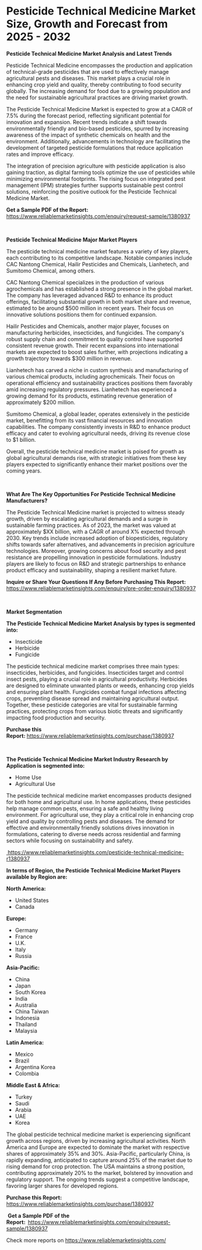<p><h1>Pesticide Technical Medicine Market Size, Growth and Forecast from 2025 - 2032</h1></p><p><strong>Pesticide Technical Medicine Market Analysis and Latest Trends</strong></p>
<p><p>Pesticide Technical Medicine encompasses the production and application of technical-grade pesticides that are used to effectively manage agricultural pests and diseases. This market plays a crucial role in enhancing crop yield and quality, thereby contributing to food security globally. The increasing demand for food due to a growing population and the need for sustainable agricultural practices are driving market growth. </p><p>The Pesticide Technical Medicine Market is expected to grow at a CAGR of 7.5% during the forecast period, reflecting significant potential for innovation and expansion. Recent trends indicate a shift towards environmentally friendly and bio-based pesticides, spurred by increasing awareness of the impact of synthetic chemicals on health and the environment. Additionally, advancements in technology are facilitating the development of targeted pesticide formulations that reduce application rates and improve efficacy. </p><p>The integration of precision agriculture with pesticide application is also gaining traction, as digital farming tools optimize the use of pesticides while minimizing environmental footprints. The rising focus on integrated pest management (IPM) strategies further supports sustainable pest control solutions, reinforcing the positive outlook for the Pesticide Technical Medicine Market.</p></p>
<p><strong>Get a Sample PDF of the Report:&nbsp;</strong> <a href="https://www.reliablemarketinsights.com/enquiry/request-sample/1380937?utm_campaign=2199&utm_medium=2&utm_source=Github&utm_content=ia&utm_term=02042025&utm_id=pesticide-technical-medicine">https://www.reliablemarketinsights.com/enquiry/request-sample/1380937</a></p>
<p>&nbsp;</p>
<p><strong>Pesticide Technical Medicine Major Market Players</strong></p>
<p><p>The pesticide technical medicine market features a variety of key players, each contributing to its competitive landscape. Notable companies include CAC Nantong Chemical, Hailir Pesticides and Chemicals, Lianhetech, and Sumitomo Chemical, among others. </p><p>CAC Nantong Chemical specializes in the production of various agrochemicals and has established a strong presence in the global market. The company has leveraged advanced R&D to enhance its product offerings, facilitating substantial growth in both market share and revenue, estimated to be around $500 million in recent years. Their focus on innovative solutions positions them for continued expansion.</p><p>Hailir Pesticides and Chemicals, another major player, focuses on manufacturing herbicides, insecticides, and fungicides. The company's robust supply chain and commitment to quality control have supported consistent revenue growth. Their recent expansions into international markets are expected to boost sales further, with projections indicating a growth trajectory towards $300 million in revenue.</p><p>Lianhetech has carved a niche in custom synthesis and manufacturing of various chemical products, including agrochemicals. Their focus on operational efficiency and sustainability practices positions them favorably amid increasing regulatory pressures. Lianhetech has experienced a growing demand for its products, estimating revenue generation of approximately $200 million.</p><p>Sumitomo Chemical, a global leader, operates extensively in the pesticide market, benefitting from its vast financial resources and innovation capabilities. The company consistently invests in R&D to enhance product efficacy and cater to evolving agricultural needs, driving its revenue close to $1 billion.</p><p>Overall, the pesticide technical medicine market is poised for growth as global agricultural demands rise, with strategic initiatives from these key players expected to significantly enhance their market positions over the coming years.</p></p>
<p>&nbsp;</p>
<p><strong>What Are The Key Opportunities For Pesticide Technical Medicine Manufacturers?</strong></p>
<p><p>The Pesticide Technical Medicine market is projected to witness steady growth, driven by escalating agricultural demands and a surge in sustainable farming practices. As of 2023, the market was valued at approximately $XX billion, with a CAGR of around X% expected through 2030. Key trends include increased adoption of biopesticides, regulatory shifts towards safer alternatives, and advancements in precision agriculture technologies. Moreover, growing concerns about food security and pest resistance are propelling innovation in pesticide formulations. Industry players are likely to focus on R&D and strategic partnerships to enhance product efficacy and sustainability, shaping a resilient market future.</p></p>
<p><strong>Inquire or Share Your Questions If Any Before Purchasing This Report:</strong> <a href="https://www.reliablemarketinsights.com/enquiry/pre-order-enquiry/1380937?utm_campaign=2199&utm_medium=2&utm_source=Github&utm_content=ia&utm_term=02042025&utm_id=pesticide-technical-medicine">https://www.reliablemarketinsights.com/enquiry/pre-order-enquiry/1380937</a></p>
<p>&nbsp;</p>
<p><strong>Market Segmentation</strong></p>
<p><strong>The Pesticide Technical Medicine Market Analysis by types is segmented into:</strong></p>
<p><ul><li>Insecticide</li><li>Herbicide</li><li>Fungicide</li></ul></p>
<p><p>The pesticide technical medicine market comprises three main types: insecticides, herbicides, and fungicides. Insecticides target and control insect pests, playing a crucial role in agricultural productivity. Herbicides are designed to eliminate unwanted plants or weeds, enhancing crop yields and ensuring plant health. Fungicides combat fungal infections affecting crops, preventing disease spread and maintaining agricultural output. Together, these pesticide categories are vital for sustainable farming practices, protecting crops from various biotic threats and significantly impacting food production and security.</p></p>
<p><strong>Purchase this Report:&nbsp;</strong><a href="https://www.reliablemarketinsights.com/purchase/1380937?utm_campaign=2199&utm_medium=2&utm_source=Github&utm_content=ia&utm_term=02042025&utm_id=pesticide-technical-medicine">https://www.reliablemarketinsights.com/purchase/1380937</a></p>
<p>&nbsp;</p>
<p><strong>The Pesticide Technical Medicine Market Industry Research by Application is segmented into:</strong></p>
<p><ul><li>Home Use</li><li>Agricultural Use</li></ul></p>
<p><p>The pesticide technical medicine market encompasses products designed for both home and agricultural use. In home applications, these pesticides help manage common pests, ensuring a safe and healthy living environment. For agricultural use, they play a critical role in enhancing crop yield and quality by controlling pests and diseases. The demand for effective and environmentally friendly solutions drives innovation in formulations, catering to diverse needs across residential and farming sectors while focusing on sustainability and safety.</p></p>
<p><a href="https://www.reliablemarketinsights.com/pesticide-technical-medicine-r1380937?utm_campaign=2199&utm_medium=2&utm_source=Github&utm_content=ia&utm_term=02042025&utm_id=pesticide-technical-medicine">&nbsp;https://www.reliablemarketinsights.com/pesticide-technical-medicine-r1380937</a></p>
<p><strong>In terms of Region, the Pesticide Technical Medicine Market Players available by Region are:</strong></p>
<p>
    <p> <strong> North America: </strong>
        <ul>
            <li>United States</li>
            <li>Canada</li>
        </ul>
        </p> 
    <p> <strong> Europe: </strong>
        <ul>
            <li>Germany</li>
            <li>France</li>
            <li>U.K.</li>
            <li>Italy</li>
            <li>Russia</li>
        </ul>
        </p> 
    <p> <strong> Asia-Pacific: </strong>
        <ul>
            <li>China</li>
            <li>Japan</li>
            <li>South Korea</li>
            <li>India</li>
            <li>Australia</li>
            <li>China Taiwan</li>
            <li>Indonesia</li>
            <li>Thailand</li>
            <li>Malaysia</li>
        </ul>
        </p> 
    <p> <strong> Latin America: </strong>
        <ul>
            <li>Mexico</li>
            <li>Brazil</li>
            <li>Argentina Korea</li>
            <li>Colombia</li>
        </ul>
        </p> 
    <p> <strong> Middle East & Africa: </strong>
        <ul>
            <li>Turkey</li>
            <li>Saudi</li>
            <li>Arabia</li>
            <li>UAE</li>
            <li>Korea</li>
        </ul>
    </p>
    </p>
<p><p>The global pesticide technical medicine market is experiencing significant growth across regions, driven by increasing agricultural activities. North America and Europe are expected to dominate the market with respective shares of approximately 35% and 30%. Asia-Pacific, particularly China, is rapidly expanding, anticipated to capture around 25% of the market due to rising demand for crop protection. The USA maintains a strong position, contributing approximately 20% to the market, bolstered by innovation and regulatory support. The ongoing trends suggest a competitive landscape, favoring larger shares for developed regions.</p></p>
<p><strong>Purchase this Report: </strong><a href="https://www.reliablemarketinsights.com/purchase/1380937?utm_campaign=2199&utm_medium=2&utm_source=Github&utm_content=ia&utm_term=02042025&utm_id=pesticide-technical-medicine">https://www.reliablemarketinsights.com/purchase/1380937</a></p>
<p>&nbsp;<strong>Get a Sample PDF of the Report:&nbsp;&nbsp;</strong><a href="https://www.reliablemarketinsights.com/enquiry/request-sample/1380937?utm_campaign=2199&utm_medium=2&utm_source=Github&utm_content=ia&utm_term=02042025&utm_id=pesticide-technical-medicine">https://www.reliablemarketinsights.com/enquiry/request-sample/1380937</a></p>
<p><strong></strong></p>
<p>Check more reports on <a href="https://www.reliablemarketinsights.com/?utm_campaign=2199&utm_medium=2&utm_source=Github&utm_content=ia&utm_term=02042025&utm_id=pesticide-technical-medicine">https://www.reliablemarketinsights.com/</a></p>